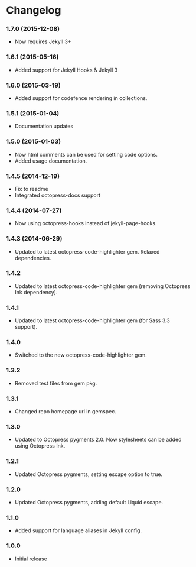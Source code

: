 # Changelog

### 1.7.0 (2015-12-08)
- Now requires Jekyll 3+

### 1.6.1 (2015-05-16)
- Added support for Jekyll Hooks & Jekyll 3

### 1.6.0 (2015-03-19)
- Added support for codefence rendering in collections.

### 1.5.1 (2015-01-04)
- Documentation updates

### 1.5.0 (2015-01-03)
- Now html comments can be used for setting code options.
- Added usage documentation.

### 1.4.5 (2014-12-19)
- Fix to readme
- Integrated octopress-docs support

### 1.4.4 (2014-07-27)
- Now using octopress-hooks instead of jekyll-page-hooks.

### 1.4.3 (2014-06-29)
- Updated to latest octopress-code-highlighter gem. Relaxed dependencies.

### 1.4.2
- Updated to latest octopress-code-highlighter gem (removing Octopress Ink dependency).

### 1.4.1
- Updated to latest octopress-code-highlighter gem (for Sass 3.3 support).

### 1.4.0
- Switched to the new octopress-code-highlighter gem.

### 1.3.2
- Removed test files from gem pkg.

### 1.3.1
- Changed repo homepage url in gemspec.

### 1.3.0
- Updated to Octopress pygments 2.0. Now stylesheets can be added using Octopress Ink.

### 1.2.1
- Updated Octopress pygments, setting escape option to true.

### 1.2.0
- Updated Octopress pygments, adding default Liquid escape.

### 1.1.0
- Added support for language aliases in Jekyll config.

### 1.0.0
- Initial release

